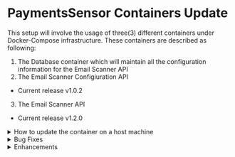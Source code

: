 # PaymentsSensor Containers Update
This setup will involve the usage of three(3) different containers under Docker-Compose infrastructure. These containers are described as following:
1. The Database container which will maintain all the configuration information for the Email Scanner API
2. The Email Scanner Configiuration API
* Current release v1.0.2

3. The Email Scanner API

* Current release v1.2.0

<p>
<details><summary>How to update the container on a host machine</summary>

<p>

1. Before updating the container you must download the following file depending on your OS:

  >* [PaymentsSensor-Containers-WinSetup.yml for Windows OS](https://github.com/kparginos/PaymentsSensor_Setup/blob/main/PaymentsSensor-Containers-WinSetup.yml)
  
</p>

<p>

2. To update to the latest version you need to do the following:

* For the Windows Host, go to the folder where the .yml file is located and run the following command:

```
docker-compose -f PaymentsSensor-Containers-WinSetup.yml pull
```

Once finished, run the following to update the containers:

```
docker-compose -f PaymentsSensor-Containers-WinSetup.yml up -d
```


</p>

</details>
  
<details><summary>Bug Fixes</summary>
</details>

<details><summary>Enhancements</summary>
  
* ### Configuration app version 1.0.2:

>1. New fields included to support MS-Graph authentication.

* ### Scanner app version 1.2.0:

>1. Scanner now supports MS-Graph authentication in order to be able to read emails.

</details>
</p>

